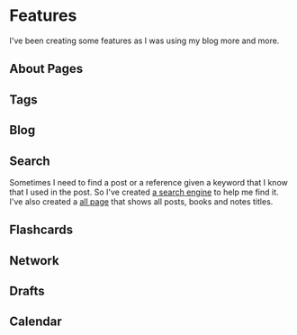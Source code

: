 # Features

I've been creating some features as I was using my blog more and more.

## About Pages

## Tags

## Blog

## Search

Sometimes I need to find a post or a reference given a keyword that I know that I used in the post. So I've created [a search engine](/search) to help me find it. I've also created a [all page](/all) that shows all posts, books and notes titles.

## Flashcards

## Network

## Drafts

## Calendar
